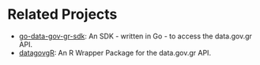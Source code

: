 # Related Projects

- [go-data-gov-gr-sdk](https://github.com/ppapapetrou76/go-data-gov-gr-sdk): An SDK - written in Go - to access the data.gov.gr API.
- [datagovgR](https://github.com/elenigvasilaki/datagovgR): An R Wrapper Package for the data.gov.gr API.
